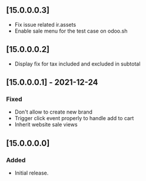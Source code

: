 ## [15.0.0.0.3]
- Fix issue related ir.assets
- Enable sale menu for the test case on odoo.sh

## [15.0.0.0.2]
- Display fix for tax included and excluded in subtotal

## [15.0.0.0.1] - 2021-12-24

### Fixed
- Don't allow to create new brand
- Trigger click event properly to handle add to cart
- Inherit website sale views

## [15.0.0.0.0]
### Added
- Initial release.
